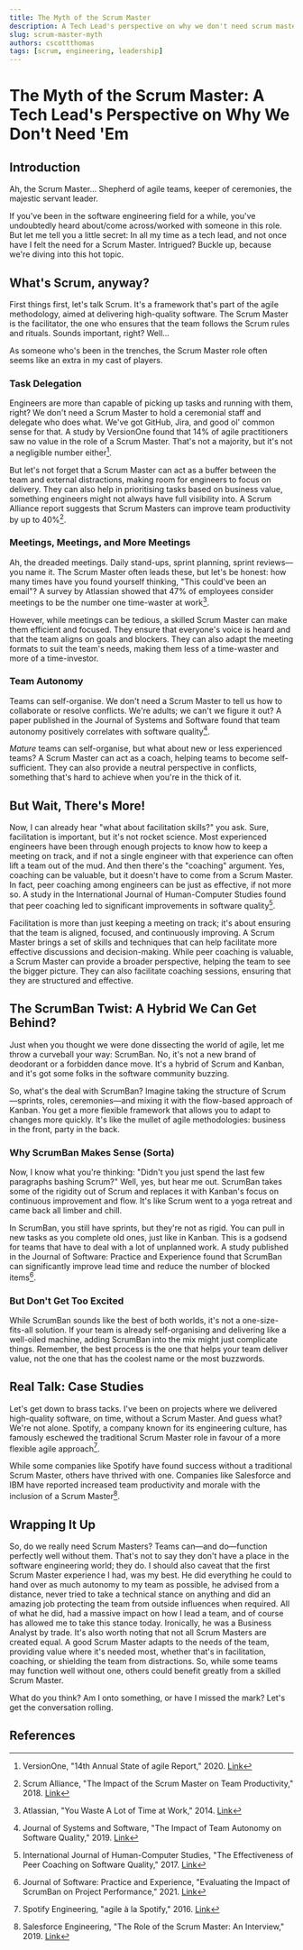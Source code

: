 ```yaml
---
title: The Myth of the Scrum Master
description: A Tech Lead's perspective on why we don't need scrum masters
slug: scrum-master-myth
authors: cscottthomas
tags: [scrum, engineering, leadership]
---
```


# The Myth of the Scrum Master: A Tech Lead's Perspective on Why We Don't Need 'Em

## Introduction
Ah, the Scrum Master... Shepherd of agile teams, keeper of ceremonies, the majestic servant leader. 

If you've been in the software engineering field for a while, you've undoubtedly heard about/come across/worked with someone in this role. But let me tell you a little secret: In all my time as a tech lead, and not once have I felt the need for a Scrum Master. Intrigued? Buckle up, because we're diving into this hot topic.

<!--truncate-->

## What's Scrum, anyway?
First things first, let's talk Scrum. It's a framework that's part of the agile methodology, aimed at delivering high-quality software. The Scrum Master is the facilitator, the one who ensures that the team follows the Scrum rules and rituals. Sounds important, right? Well...

As someone who's been in the trenches, the Scrum Master role often seems like an extra in my cast of players.

### Task Delegation
Engineers are more than capable of picking up tasks and running with them, right? We don't need a Scrum Master to hold a ceremonial staff and delegate who does what. We've got GitHub, Jira, and good ol' common sense for that. A study by VersionOne found that 14% of agile practitioners saw no value in the role of a Scrum Master. That's not a majority, but it's not a negligible number either[^1^].

But let's not forget that a Scrum Master can act as a buffer between the team and external distractions, making room for engineers to focus on delivery. They can also help in prioritising tasks based on business value, something engineers might not always have full visibility into. A Scrum Alliance report suggests that Scrum Masters can improve team productivity by up to 40%[^2^].

### Meetings, Meetings, and More Meetings
Ah, the dreaded meetings. Daily stand-ups, sprint planning, sprint reviews—you name it. The Scrum Master often leads these, but let's be honest: how many times have you found yourself thinking, "This could've been an email"? A survey by Atlassian showed that 47% of employees consider meetings to be the number one time-waster at work[^3^].

However, while meetings can be tedious, a skilled Scrum Master can make them efficient and focused. They ensure that everyone's voice is heard and that the team aligns on goals and blockers. They can also adapt the meeting formats to suit the team's needs, making them less of a time-waster and more of a time-investor.

### Team Autonomy
Teams can self-organise. We don't need a Scrum Master to tell us how to collaborate or resolve conflicts. We're adults; we can't we figure it out? A paper published in the Journal of Systems and Software found that team autonomy positively correlates with software quality[^4^].

_Mature_ teams can self-organise, but what about new or less experienced teams? A Scrum Master can act as a coach, helping teams to become self-sufficient. They can also provide a neutral perspective in conflicts, something that's hard to achieve when you're in the thick of it.

## But Wait, There's More!
Now, I can already hear "what about facilitation skills?" you ask. Sure, facilitation is important, but it's not rocket science. Most experienced engineers have been through enough projects to know how to keep a meeting on track, and if not a single engineer with that experience can often lift a team out of the mud.
And then there's the "coaching" argument. Yes, coaching can be valuable, but it doesn't have to come from a Scrum Master. In fact, peer coaching among engineers can be just as effective, if not more so. A study in the International Journal of Human-Computer Studies found that peer coaching led to significant improvements in software quality[^5^].

Facilitation is more than just keeping a meeting on track; it's about ensuring that the team is aligned, focused, and continuously improving. A Scrum Master brings a set of skills and techniques that can help facilitate more effective discussions and decision-making.
While peer coaching is valuable, a Scrum Master can provide a broader perspective, helping the team to see the bigger picture. They can also facilitate coaching sessions, ensuring that they are structured and effective.

## The ScrumBan Twist: A Hybrid We Can Get Behind?
Just when you thought we were done dissecting the world of agile, let me throw a curveball your way: ScrumBan. No, it's not a new brand of deodorant or a forbidden dance move. It's a hybrid of Scrum and Kanban, and it's got some folks in the software community buzzing.

So, what's the deal with ScrumBan? Imagine taking the structure of Scrum—sprints, roles, ceremonies—and mixing it with the flow-based approach of Kanban. You get a more flexible framework that allows you to adapt to changes more quickly. It's like the mullet of agile methodologies: business in the front, party in the back.

### Why ScrumBan Makes Sense (Sorta)
Now, I know what you're thinking: "Didn't you just spend the last few paragraphs bashing Scrum?" Well, yes, but hear me out. ScrumBan takes some of the rigidity out of Scrum and replaces it with Kanban's focus on continuous improvement and flow. It's like Scrum went to a yoga retreat and came back all limber and chill.

In ScrumBan, you still have sprints, but they're not as rigid. You can pull in new tasks as you complete old ones, just like in Kanban. This is a godsend for teams that have to deal with a lot of unplanned work. A study published in the Journal of Software: Practice and Experience found that ScrumBan can significantly improve lead time and reduce the number of blocked items[^6^].

### But Don't Get Too Excited
While ScrumBan sounds like the best of both worlds, it's not a one-size-fits-all solution. If your team is already self-organising and delivering like a well-oiled machine, adding ScrumBan into the mix might just complicate things. Remember, the best process is the one that helps your team deliver value, not the one that has the coolest name or the most buzzwords.

## Real Talk: Case Studies
Let's get down to brass tacks. I've been on projects where we delivered high-quality software, on time, without a Scrum Master. And guess what? We're not alone. Spotify, a company known for its engineering culture, has famously eschewed the traditional Scrum Master role in favour of a more flexible agile approach[^7^].

While some companies like Spotify have found success without a traditional Scrum Master, others have thrived with one. Companies like Salesforce and IBM have reported increased team productivity and morale with the inclusion of a Scrum Master[^8^].

## Wrapping It Up
So, do we really need Scrum Masters? Teams can—and do—function perfectly well without them. That's not to say they don't have a place in the software engineering world; they do.  I should also caveat that the first Scrum Master experience I had, was my best.  He did everything he could to hand over as much autonomy to my team as possible, he advised from a distance, never tried to take a technical stance on anything and did an amazing job protecting the team from outside influences when required.  All of what he did, had a massive impact on how I lead a team, and of course has allowed me to take this stance today. Ironically, he was a Business Analyst by trade.
It's also worth noting that not all Scrum Masters are created equal. A good Scrum Master adapts to the needs of the team, providing value where it's needed most, whether that's in facilitation, coaching, or shielding the team from distractions. So, while some teams may function well without one, others could benefit greatly from a skilled Scrum Master.

What do you think? Am I onto something, or have I missed the mark? Let's get the conversation rolling.

## References
[^1^]: VersionOne, "14th Annual State of agile Report," 2020. [Link](https://www.stateofagile.com/#ufh-i-521251909-14th-annual-state-of-agile-report/555091)  
[^2^]: Scrum Alliance, "The Impact of the Scrum Master on Team Productivity," 2018. [Link](https://www.scrumalliance.org/)  
[^3^]: Atlassian, "You Waste A Lot of Time at Work," 2014. [Link](https://www.atlassian.com/time-wasting-at-work-infographic)  
[^4^]: Journal of Systems and Software, "The Impact of Team Autonomy on Software Quality," 2019. [Link](https://www.sciencedirect.com/science/article/pii/S0164121219301272)  
[^5^]: International Journal of Human-Computer Studies, "The Effectiveness of Peer Coaching on Software Quality," 2017. [Link](https://www.sciencedirect.com/science/article/pii/S1071581917300987)  
[^6^]: Journal of Software: Practice and Experience, "Evaluating the Impact of ScrumBan on Project Performance," 2021. [Link](https://onlinelibrary.wiley.com/doi/full/10.1002/spe.2900)  
[^7^]: Spotify Engineering, "agile à la Spotify," 2016. [Link](https://engineering.atspotify.com/2016/10/31/agile-a-la-spotify/)  
[^8^]: Salesforce Engineering, "The Role of the Scrum Master: An Interview," 2019. [Link](https://engineering.salesforce.com/the-role-of-the-scrum-master-an-interview-5c3c37391367)  
